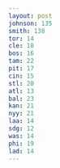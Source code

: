 ```yaml
---
layout: post
johnson: 135
smith: 138
tor: 14
cle: 18
bos: 16
tam: 22
pit: 17
cin: 15
stl: 20
atl: 13
bal: 23
kan: 21
nyy: 21
laa: 14
sdg: 12
was: 14
phi: 19
lad: 14
---
```

